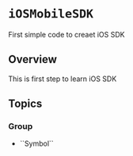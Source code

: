 # ``iOSMobileSDK``

First simple code to creaet iOS SDK

## Overview

This is first step to learn iOS SDK

## Topics

### <!--@START_MENU_TOKEN@-->Group<!--@END_MENU_TOKEN@-->

- <!--@START_MENU_TOKEN@-->``Symbol``<!--@END_MENU_TOKEN@-->
